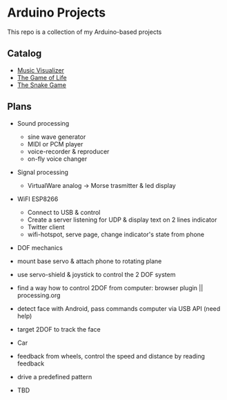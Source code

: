 # Arduino Projects

This repo is a collection of my Arduino-based projects

## Catalog

- [Music Visualizer](https://github.com/zjor/arduino/tree/master/music-visualizer)
- [The Game of Life](https://github.com/zjor/arduino/tree/master/the_game_of_life)
- [The Snake Game](https://github.com/zjor/arduino/tree/master/snake)

## Plans

- Sound processing
  - sine wave generator
  - MIDI or PCM player
  - voice-recorder & reproducer
  - on-fly voice changer

- Signal processing
  - VirtualWare analog -> Morse trasmitter & led display

- WiFI ESP8266
  - Connect to USB & control
  - Create a server listening for UDP & display text on 2 lines indicator
  - Twitter client
  - wifi-hotspot, serve page, change indicator's state from phone

- DOF mechanics
 - mount base servo & attach phone to rotating plane
 - use servo-shield & joystick to control the 2 DOF system
 - find a way how to control 2DOF from computer: browser plugin || processing.org
 - detect face with Android, pass commands computer via USB API (need help)
 - target 2DOF to track the face

- Car
 - feedback from wheels, control the speed and distance by reading feedback
 - drive a predefined pattern
 - TBD

